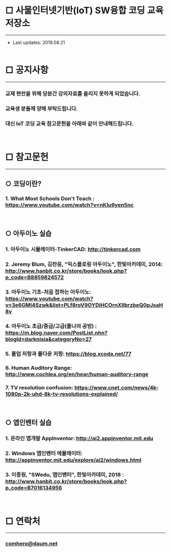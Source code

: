 # □ 사물인터넷기반(IoT) SW융합 코딩 교육 저장소
----------------------------------------------------
* Last updates: 2019.08.21
<br><br>

# □ 공지사항
---------------------------------------------------------------
### 교재 편찬을 위해 당분간 강의자료를 올리지 못하게 되었습니다. 
### 교육생 분들께 양해 부탁드립니다.
### 대신 IoT 코딩 교육 참고문헌을 아래와 같이 안내해드립니다.
<br>

# □ 참고문헌
---------------------------------------------------------------
## ○ 코딩이란?
### 1. What Most Schools Don't Teach : https://www.youtube.com/watch?v=nKIu9yen5nc
<br>

## ○ 아두이노 실습
### 1. 아두이노 시뮬레이터-TinkerCAD: http://tinkercad.com
### 2. Jeremy Blum, 김찬웅, "익스플로링 아두이노", 한빛아카데미, 2014: http://www.hanbit.co.kr/store/books/look.php?p_code=B8859824572
### 3. 아두이노 기초-처음 접하는 아두이노: https://www.youtube.com/watch?v=3e6GMI4Szwk&list=PLf8roV9OYDiHCOrnXIlbrzbeQ0pJsaH8v
### 4. 아두이노 초급/중급/고급(폴나의 공방) : https://m.blog.naver.com/PostList.nhn?blogId=darknisia&categoryNo=27
### 5. 풀업 저항과 풀다운 저항: https://blog.xcoda.net/77
### 6. Human Auditory Range: http://www.cochlea.org/en/hear/human-auditory-range
### 7. TV resolution confusion: https://www.cnet.com/news/4k-1080p-2k-uhd-8k-tv-resolutions-explained/
<br>

## ○ 앱인벤터 실습
### 1. 온라인 앱개발 AppInventor: http://ai2.appinventor.mit.edu
### 2. Windows 앱인벤터 에뮬레이터: http://appinventor.mit.edu/explore/ai2/windows.html
### 3. 이종원, "SWedu, 앱인벤터", 한빛아카데미, 2018 : http://www.hanbit.co.kr/store/books/look.php?p_code=B7016134956

<br>

# □ 연락처
---------------------------------------------------------------
### comhero@daum.net









